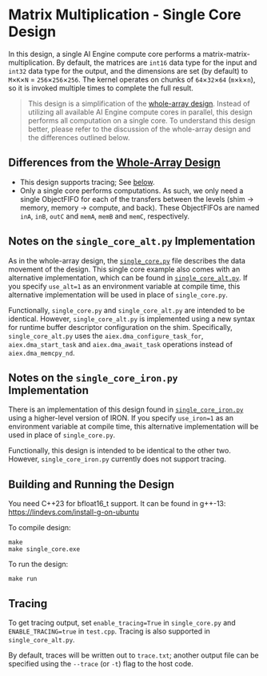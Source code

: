 <!---//===- README.md --------------------------*- Markdown -*-===//
//
// This file is licensed under the Apache License v2.0 with LLVM Exceptions.
// See https://llvm.org/LICENSE.txt for license information.
// SPDX-License-Identifier: Apache-2.0 WITH LLVM-exception
//
// Copyright (C) 2022, Advanced Micro Devices, Inc.
// 
//===----------------------------------------------------------------------===//-->

# Matrix Multiplication - Single Core Design

In this design, a single AI Engine compute core performs a matrix-matrix-multiplication. By default, the matrices are `int16` data type for the input and `int32` data type for the output, and the dimensions are set (by default) to `M`&times;`K`&times;`N` = `256`&times;`256`&times;`256`. The kernel operates on chunks of `64`&times;`32`&times;`64` (`m`&times;`k`&times;`n`), so it is invoked multiple times to complete the full result.

> This design is a simplification of the [whole-array design](../whole_array/README.md). Instead of utilizing all available AI Engine compute cores in parallel, this design performs all computation on a single core. To understand this design better, please refer to the discussion of the whole-array design and the differences outlined below.

## Differences from the [Whole-Array Design](../whole_array/README.md)

* This design supports tracing; See [below](#tracing).
* Only a single core performs computations. As such, we only need a single ObjectFIFO for each of the transfers between the levels (shim &rightarrow; memory, memory &rightarrow; compute, and back). These ObjectFIFOs are named `inA`, `inB`, `outC` and `memA`, `memB` and `memC`, respectively. 

## Notes on the `single_core_alt.py` Implementation

As in the whole-array design, the [`single_core.py`](./single_core.py) file describes the data movement of the design. This single core example also comes with an alternative implementation, which can be found in [`single_core_alt.py`](./single_core_alt.py). If you specify `use_alt=1` as an environment variable at compile time, this alternative implementation will be used in place of `single_core.py`.

Functionally, `single_core.py` and `single_core_alt.py` are intended to be identical. However, `single_core_alt.py` is implemented using a new syntax for runtime buffer descriptor configuration on the shim. Specifically, `single_core_alt.py` uses the `aiex.dma_configure_task_for`, `aiex.dma_start_task` and `aiex.dma_await_task` operations instead of `aiex.dma_memcpy_nd`.

## Notes on the `single_core_iron.py` Implementation

There is an implementation of this design found in [`single_core_iron.py`](./single_core_iron.py) using a higher-level version of IRON. If you specify `use_iron=1` as an environment variable at compile time, this alternative implementation will be used in place of `single_core.py`.

Functionally, this design is intended to be identical to the other two. However, `single_core_iron.py` currently does not support tracing.

## Building and Running the Design

You need C++23 for bfloat16_t support. It can be found in g++-13: https://lindevs.com/install-g-on-ubuntu

To compile design:
```shell
make
make single_core.exe
```

To run the design:
```shell
make run
```

## Tracing

To get tracing output, set `enable_tracing=True` in `single_core.py` and `ENABLE_TRACING=true` in `test.cpp`. Tracing is also supported in `single_core_alt.py`.

By default, traces will be written out to `trace.txt`; another output file can be specified using the `--trace` (or `-t`) flag to the host code.
